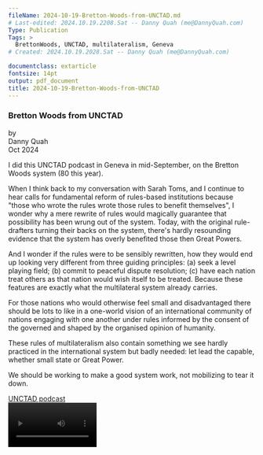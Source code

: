 ```yaml
---
fileName: 2024-10-19-Bretton-Woods-from-UNCTAD.md
# Last-edited: 2024.10.19.2208.Sat -- Danny Quah (me@DannyQuah.com)
Type: Publication
Tags: >
  BrettonWoods, UNCTAD, multilateralism, Geneva
# Created: 2024.10.19.2028.Sat -- Danny Quah (me@DannyQuah.com)

documentclass: extarticle
fontsize: 14pt
output: pdf_document
title: 2024-10-19-Bretton-Woods-from-UNCTAD
---
```

### Bretton Woods from UNCTAD  

by  
Danny Quah  
Oct 2024  

I did this UNCTAD podcast in Geneva in mid-September, on the Bretton Woods system (80 this year). 

When I think back to my conversation with Sarah Toms, and I continue to hear calls for fundamental reform of rules-based institutions because "those who wrote the rules wrote those rules to benefit themselves", I wonder why a mere rewrite of rules would magically guarantee that possibility has been wrung out of the system.  Today, with the original rule-drafters turning their backs on the system, there's hardly resounding evidence that the system has overly benefited those then Great Powers. 

And I wonder if the rules were to be sensibly rewritten, how they would end up looking very different from three guiding principles: (a) seek a level playing field; (b) commit to peaceful dispute resolution; (c) have each nation treat others as that nation would wish itself to be treated.  Because these features are exactly what the multilateral system already carries.  

For those nations who would otherwise feel small and disadvantaged there should be lots to like in a one-world vision of an international community of nations engaging with one another under rules informed by the consent of the governed and shaped by the organised opinion of humanity.  

These rules of multilateralism also contain something we see hardly practiced in the international system but badly needed:  let lead the capable, whether small state or Great Power.  

We should be working to make a good system work, not mobilizing to tear it down.  

[UNCTAD podcast](https://unctad.org/podcast/bretton-woods-80-why-global-financial-system-needs-big-changes-boost-sustainable)  
<video src="https://raw.githubusercontent.com/DannyQuah/DannyQuah.github.io/main/docs/Storage/2024.10.18.Fri-LKYSPP-DQ-Bretton-Woods-at-80.mp4" width=180></video>



<!---
   Invisible section // 2024-10-19-Bretton-Woods-from-UNCTAD.md
-->
